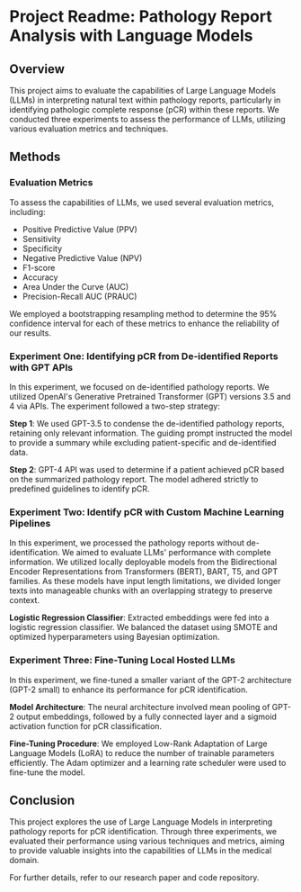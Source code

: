 # Project Readme: Pathology Report Analysis with Language Models

## Overview

This project aims to evaluate the capabilities of Large Language Models (LLMs) in interpreting natural text within pathology reports, particularly in identifying pathologic complete response (pCR) within these reports. We conducted three experiments to assess the performance of LLMs, utilizing various evaluation metrics and techniques.

## Methods

### Evaluation Metrics

To assess the capabilities of LLMs, we used several evaluation metrics, including:
- Positive Predictive Value (PPV)
- Sensitivity
- Specificity
- Negative Predictive Value (NPV)
- F1-score
- Accuracy
- Area Under the Curve (AUC)
- Precision-Recall AUC (PRAUC)

We employed a bootstrapping resampling method to determine the 95% confidence interval for each of these metrics to enhance the reliability of our results.

### Experiment One: Identifying pCR from De-identified Reports with GPT APIs

In this experiment, we focused on de-identified pathology reports. We utilized OpenAI's Generative Pretrained Transformer (GPT) versions 3.5 and 4 via APIs. The experiment followed a two-step strategy:

**Step 1**: We used GPT-3.5 to condense the de-identified pathology reports, retaining only relevant information. The guiding prompt instructed the model to provide a summary while excluding patient-specific and de-identified data.

**Step 2**: GPT-4 API was used to determine if a patient achieved pCR based on the summarized pathology report. The model adhered strictly to predefined guidelines to identify pCR.

### Experiment Two: Identify pCR with Custom Machine Learning Pipelines

In this experiment, we processed the pathology reports without de-identification. We aimed to evaluate LLMs' performance with complete information. We utilized locally deployable models from the Bidirectional Encoder Representations from Transformers (BERT), BART, T5, and GPT families. As these models have input length limitations, we divided longer texts into manageable chunks with an overlapping strategy to preserve context.

**Logistic Regression Classifier**: Extracted embeddings were fed into a logistic regression classifier. We balanced the dataset using SMOTE and optimized hyperparameters using Bayesian optimization.

### Experiment Three: Fine-Tuning Local Hosted LLMs

In this experiment, we fine-tuned a smaller variant of the GPT-2 architecture (GPT-2 small) to enhance its performance for pCR identification.

**Model Architecture**: The neural architecture involved mean pooling of GPT-2 output embeddings, followed by a fully connected layer and a sigmoid activation function for pCR classification.

**Fine-Tuning Procedure**: We employed Low-Rank Adaptation of Large Language Models (LoRA) to reduce the number of trainable parameters efficiently. The Adam optimizer and a learning rate scheduler were used to fine-tune the model.

## Conclusion

This project explores the use of Large Language Models in interpreting pathology reports for pCR identification. Through three experiments, we evaluated their performance using various techniques and metrics, aiming to provide valuable insights into the capabilities of LLMs in the medical domain.

For further details, refer to our research paper and code repository.
